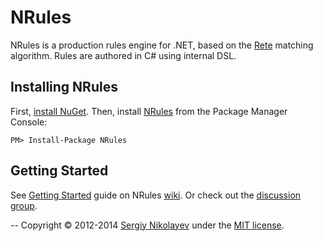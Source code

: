 # NRules
NRules is a production rules engine for .NET, based on the [Rete](http://www.wikipedia.org/wiki/Rete_algorithm) matching algorithm. Rules are authored in C# using internal DSL.

## Installing NRules
First, [install NuGet](http://docs.nuget.org/docs/start-here/installing-nuget). Then, install [NRules](https://www.nuget.org/packages/NRules) from the Package Manager Console:

    PM> Install-Package NRules

## Getting Started
See [Getting Started](https://github.com/NRules/NRules/wiki/Getting-Started) guide on NRules [wiki](https://github.com/NRules/NRules/wiki).
Or check out the [discussion group](http://groups.google.com/group/nrules-users).

--
Copyright &copy; 2012-2014 [Sergiy Nikolayev](http://sergiynikolayev.com) under the [MIT license](LICENSE.txt).
